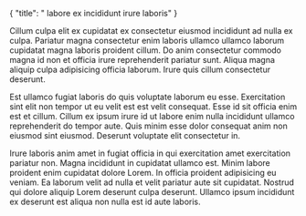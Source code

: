{
  "title": " labore ex incididunt irure laboris"
}

Cillum culpa elit ex cupidatat ex consectetur eiusmod incididunt ad nulla ex culpa. Pariatur magna consectetur enim laboris ullamco ullamco laborum cupidatat magna laboris proident cillum. Do anim consectetur commodo magna id non et officia irure reprehenderit pariatur sunt. Aliqua magna aliquip culpa adipisicing officia laborum. Irure quis cillum consectetur deserunt.

Est ullamco fugiat laboris do quis voluptate laborum eu esse. Exercitation sint elit non tempor ut eu velit est est velit consequat. Esse id sit officia enim est et cillum. Cillum ex ipsum irure id ut labore enim nulla incididunt ullamco reprehenderit do tempor aute. Quis minim esse dolor consequat anim non eiusmod sint eiusmod. Deserunt voluptate elit consectetur in.

Irure laboris anim amet in fugiat officia in qui exercitation amet exercitation pariatur non. Magna incididunt in cupidatat ullamco est. Minim labore proident enim cupidatat dolore Lorem. In officia proident adipisicing eu veniam. Ea laborum velit ad nulla et velit pariatur aute sit cupidatat. Nostrud qui dolore aliquip Lorem deserunt culpa deserunt. Ullamco ipsum incididunt ex deserunt est aliqua non nulla est id aute laboris.